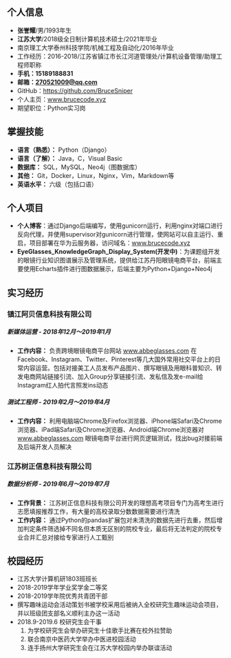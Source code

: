  ## 个人信息


 * **张誉耀**/男/1993年生
 * **江苏大学**/2018级全日制计算机技术硕士/2021年毕业
 * 南京理工大学泰州科技学院/机械工程及自动化/2016年毕业
 * 工作经历：2016-2018/江苏省镇江市长江河道管理处/计算机设备管理/助理工程师职称
 * **手机：15189188831**
 * **邮箱：270521009@qq.com**
 * GitHub：https://github.com/BruceSniper
 * 个人主页：www.brucecode.xyz
 * 期望职位：Python实习岗

 ## 掌握技能
 
 * **语言（熟悉）：** Python（Django）
 * **语言（了解）：** Java，C，Visual Basic
 * **数据库：** SQL，MySQL，Neo4j（图数据库）
 * **其他：** Git，Docker，Linux，Nginx，Vim，Markdown等
 * **英语水平：** 六级（包括口语）

 ## 个人项目
 
 * **个人博客**：通过Django后端编写，使用gunicorn运行，利用nginx对端口进行反向代理，并使用supervisor对gunicorn进行管理，使网站可以自主运行、重启，项目部署在华为云服务器，访问域名：www.brucecode.xyz
 * **EyeGlasses_KnowledgeGraph_Display_System(开发中)**：为课题组开发的眼镜行业知识图谱展示及管理系统，提供给江苏丹阳眼镜电商平台，前端主要使用Echarts插件进行图数据展示，后端主要为Python+Django+Neo4j

## 实习经历

### 镇江阿贝信息科技有限公司
##### 新媒体运营 - 2018年12月～2019年1月
* **工作内容：** 负责跨境眼镜电商平台网站 www.abbeglasses.com 在Facebook、Instagram、Twitter、Pinterest等几大国外常用社交平台上的日常内容运营。包括对接美工人员发布产品图片、撰写眼镜及用眼科普知识、转发电商网站链接引流、加入Group分享链接引流、发私信及发e-mail给Instagram红人拍代言照发ins动态


##### 测试工程师 - 2019年2月～2019年4月
* **工作内容：** 利用电脑端Chrome及Firefox浏览器、iPhone端Safari及Chrome浏览器、iPad端Safari及Chrome浏览器、Android端Chrome浏览器对 www.abbeglasses.com 眼镜电商平台进行网页逻辑测试，找出bug对接前端及后端开发人员解决

### 江苏树正信息科技有限公司
##### 数据分析师 - 2019年6月～2019年7月
* **工作背景：** 江苏树正信息科技有限公司开发的理想高考项目专门为高考生进行志愿填报推荐工作，有大量的高校录取分数数据需要进行清洗
* **工作内容：** 通过Python的pandas扩展包对未清洗的数据先进行去重，然后增加判定条件筛选掉不同名但本质无区别的院校专业，最后将无法判定的院校专业合并汇总对接给专家进行人工甄别

## 校园经历
* 江苏大学计算机研1803班班长
* 2018-2019学年学业奖学金二等奖
* 2018-2019学年院优秀共青团干部
* 撰写趣味运动会活动策划书被学校采用后被纳入全校研究生趣味运动会项目，并以班级团支部名义顺利主办这一活动
* 2018.9-2019.6 校研究生会干事
    1. 为学校研究生会举办研究生十佳歌手比赛在校外拉赞助
    2. 联合南京中医药大学举办中医进校园活动
    3. 连手扬州大学研究生会在江苏大学校园内举办联谊活动
